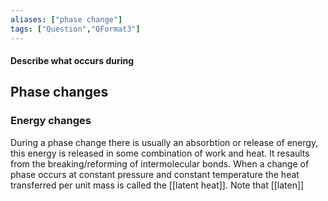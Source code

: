 ```yaml
---
aliases: ["phase change"]
tags: ["Question","QFormat3"]
---
```


#### Describe what occurs during
## Phase changes
### Energy changes
During a phase change there is usually an absorbtion or release of energy, this energy is released in some combination of work and heat. It resaults from the breaking/reforming of intermolecular bonds.
When a change of phase occurs at constant pressure and constant temperature the heat transferred per unit mass is called the [[latent heat]]. Note that [[laten]]
